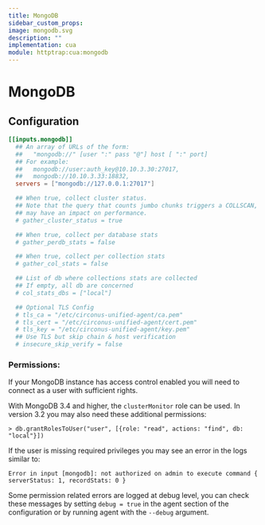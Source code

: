 ```yaml
---
title: MongoDB
sidebar_custom_props:
image: mongodb.svg
description: ""
implementation: cua
module: httptrap:cua:mongodb
---
```


# MongoDB

## Configuration

```toml
[[inputs.mongodb]]
  ## An array of URLs of the form:
  ##   "mongodb://" [user ":" pass "@"] host [ ":" port]
  ## For example:
  ##   mongodb://user:auth_key@10.10.3.30:27017,
  ##   mongodb://10.10.3.33:18832,
  servers = ["mongodb://127.0.0.1:27017"]

  ## When true, collect cluster status.
  ## Note that the query that counts jumbo chunks triggers a COLLSCAN, which
  ## may have an impact on performance.
  # gather_cluster_status = true

  ## When true, collect per database stats
  # gather_perdb_stats = false

  ## When true, collect per collection stats
  # gather_col_stats = false

  ## List of db where collections stats are collected
  ## If empty, all db are concerned
  # col_stats_dbs = ["local"]

  ## Optional TLS Config
  # tls_ca = "/etc/circonus-unified-agent/ca.pem"
  # tls_cert = "/etc/circonus-unified-agent/cert.pem"
  # tls_key = "/etc/circonus-unified-agent/key.pem"
  ## Use TLS but skip chain & host verification
  # insecure_skip_verify = false
```

### Permissions:

If your MongoDB instance has access control enabled you will need to connect
as a user with sufficient rights.

With MongoDB 3.4 and higher, the `clusterMonitor` role can be used. In
version 3.2 you may also need these additional permissions:

```
> db.grantRolesToUser("user", [{role: "read", actions: "find", db: "local"}])
```

If the user is missing required privileges you may see an error in the logs similar to:

```
Error in input [mongodb]: not authorized on admin to execute command { serverStatus: 1, recordStats: 0 }
```

Some permission related errors are logged at debug level, you can check these
messages by setting `debug = true` in the agent section of the configuration or
by running agent with the `--debug` argument.
